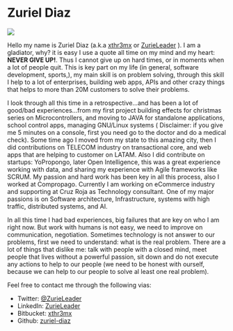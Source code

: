 # Zuriel Diaz

<div class="avatar" id="about-me">
    <img src="{{ site.baseurl }}/public/images/me.jpg"/>
</div>

Hello my name is Zuriel Diaz (a.k.a [xthr3mx](https://bitbucket.org/xthr3mx) or [ZurieLeader](https://twitter.com/@ZurieLeader) ). I am a gladiator, why? it is easy I use a quote all time on my mind and my heart: **NEVER GIVE UP!**. Thus I cannot give up on hard times, or in moments when a lot of people quit. This is key part on my life (in general, software development, sports,), my main skill is on problem solving, through this skill I help to a lot of enterprises, building web apps, APIs and other crazy things that helps to more than 20M customers to solve their problems.

I look through all this time in a retrospective…and has been a lot of good/bad experiences…from my first project building effects for christmas series on Microcontrollers, and moving to JAVA for standalone applications, school control apps, managing GNU/Linux systems ( Disclaimer: if you give me 5 minutes on a console, first you need go to the doctor and do a medical check). Some time ago I moved from my state to this amazing city, then I did contributions on TELECOM industry on transactional core, and web apps that are helping to customer on LATAM. Also I did contribute on startups: YoPropongo, later Open Intelligence, this was a great experience working with data, and sharing my experience with Agile frameworks like SCRUM. My passion and hard work has been key in all this process, also I worked at Compropago. Currently I am working on eCommerce industry and supporting at Cruz Roja as Technology consultant. One of my major passions is on Software architecture, Infrastructure, systems with high traffic, distributed systems, and AI.

In all this time I had bad experiences, big failures that are key on who I am right now. But work with humans is not easy, we need to improve on communication, negotiation. Sometimes technology is not answer to our problems, first we need to understand: what is the real problem. There are a lot of things that dislike me: talk with people with a closed mind, meet people that lives without a powerful passion, sit down and do not execute any actions to help to our people (we need to be honest with ourself, because we can help to our people to solve al least one real problem).

Feel free to contact me through the following vias:

* Twitter: [@ZurieLeader](https://twitter.com/@ZurieLeader)
* LinkedIn: [ZurieLeader](https://www.linkedin.com/in/zurieleader)
* Bitbucket: [xthr3mx](https://bitbucket.org/xthr3mx)
* Github: [zuriel-diaz](https://github.com/zuriel-diaz)